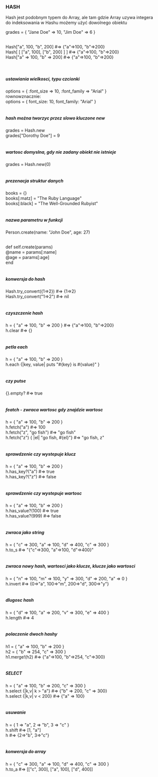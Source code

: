 ### HASH
Hash jest podobnym typem do Array, ale tam gdzie Array uzywa integera do indeksowania w Hashu możemy użyć dowolnego obiektu<br/>

grades = { "Jane Doe" => 10, "Jim Doe" => 6 }<br/><br/>

Hash["a", 100, "b", 200]             #=> {"a"=>100, "b"=>200}<br/>
Hash[ [ ["a", 100], ["b", 200] ] ]   #=> {"a"=>100, "b"=>200}<br/>
Hash["a" => 100, "b" => 200]         #=> {"a"=>100, "b"=>200}<br/><br/><br/>



##### ustawiania wielkosci, typu czcionki<br/>
options = { :font_size => 10, :font_family => "Arial" }<br/>
rownowznacznie:<br/>
options = { font_size: 10, font_family: "Arial" }<br/><br/>

##### hash można tworzyc przez slowo kluczone new<br/>
grades = Hash.new<br/>
grades["Dorothy Doe"] = 9<br/><br/>

##### wartosc domyslna, gdy nie zadany obiekt nie istnieje<br/> 
grades = Hash.new(0)<br/><br/>

##### prezenacja struktur danych<br/>
books         = {}<br/>
books[:matz]  = "The Ruby Language"<br/>
books[:black] = "The Well-Grounded Rubyist"<br/><br/>

##### nazwa parametru w funkcji<br/>
Person.create(name: "John Doe", age: 27)<br/><br/>

def self.create(params)<br/>
  @name = params[:name]<br/>
  @age  = params[:age]<br/>
end<br/><br/>

##### konwersja do hash<br/>
Hash.try_convert({1=>2})   #=> {1=>2}<br/>
Hash.try_convert("1=>2")   #=> nil<br/><br/>

##### czyszczenie hash<br/>
h = { "a" => 100, "b" => 200 }   #=> {"a"=>100, "b"=>200}<br/>
h.clear                          #=> {}<br/><br/>

##### petla each<br/>
h = { "a" => 100, "b" => 200 }<br/>
h.each {|key, value| puts "#{key} is #{value}" }<br/><br/>

##### czy putse <br/>
{}.empty?   #=> true<br/><br/>

##### featch - zwraca wartosc gdy znajdzie wartosc<br/>
h = { "a" => 100, "b" => 200 }<br/>
h.fetch("a")                            #=> 100<br/>
h.fetch("z", "go fish")                 #=> "go fish"<br/>
h.fetch("z") { |el| "go fish, #{el}"}   #=> "go fish, z"<br/><br/>

##### sprawdzenie czy wystepuje klucz<br/>
h = { "a" => 100, "b" => 200 }<br/>
h.has_key?("a")   #=> true<br/>
h.has_key?("z")   #=> false<br/><br/>

##### sprawdzenie czy wystepuje wartosc<br/>
h = { "a" => 100, "b" => 200 }<br/>
h.has_value?(100)   #=> true<br/>
h.has_value?(999)   #=> false<br/><br/>

##### zwraca jako string<br/>
h = { "c" => 300, "a" => 100, "d" => 400, "c" => 300  }<br/>
h.to_s   #=> "{\"c\"=>300, \"a\"=>100, \"d\"=>400}"<br/><br/>

##### zwraca nowy hash, wartosci jako klucze, klucze jako wartosci<br/>
h = { "n" => 100, "m" => 100, "y" => 300, "d" => 200, "a" => 0 }<br/>
h.invert   #=> {0=>"a", 100=>"m", 200=>"d", 300=>"y"}<br/><br/>

##### dlugosc hash<br/>
h = { "d" => 100, "a" => 200, "v" => 300, "e" => 400 }<br/>
h.length        #=> 4<br/><br/>

##### polaczenie dwoch hashy<br/>
h1 = { "a" => 100, "b" => 200 }<br/>
h2 = { "b" => 254, "c" => 300 }<br/>
h1.merge!(h2)   #=> {"a"=>100, "b"=>254, "c"=>300}<br/><br/>

##### SELECT<br/>
h = { "a" => 100, "b" => 200, "c" => 300 }<br/>
h.select {|k,v| k > "a"}  #=> {"b" => 200, "c" => 300}<br/>
h.select {|k,v| v < 200}  #=> {"a" => 100}<br/><br/>

##### usuwanie<br/>
h = { 1 => "a", 2 => "b", 3 => "c" }<br/>
h.shift   #=> [1, "a"]<br/>
h         #=> {2=>"b", 3=>"c"}<br/><br/>

##### konwersja do array<br/>
h = { "c" => 300, "a" => 100, "d" => 400, "c" => 300  }<br/>
h.to_a   #=> [["c", 300], ["a", 100], ["d", 400]]<br/><br/>


